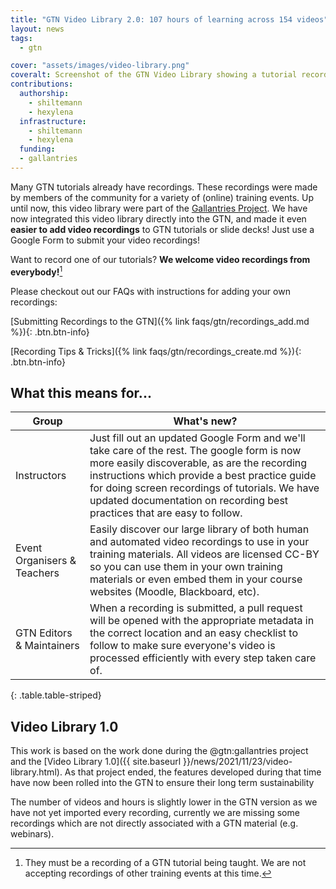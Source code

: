 ```yaml
---
title: "GTN Video Library 2.0: 107 hours of learning across 154 videos"
layout: news
tags:
  - gtn

cover: "assets/images/video-library.png"
coveralt: Screenshot of the GTN Video Library showing a tutorial recording with a large youtube player and extensive metadata about who created the video (Natalie Kucher) and when, how long, etc.
contributions:
  authorship:
    - shiltemann
    - hexylena
  infrastructure:
    - shiltemann
    - hexylena
  funding:
  - gallantries
---
```


Many GTN tutorials already have recordings. These recordings were made by members of the community for a variety of (online) training events.
Up until now, this video library were part of the [Gallantries Project](https://gallantries.github.io/).
We have now integrated this video library directly into the GTN, and made it even **easier to add video recordings** to GTN tutorials or slide decks! Just use a Google Form to submit your video recordings!

Want to record one of our tutorials? **We welcome video recordings from everybody!**[^1]

Please checkout out our FAQs with instructions for adding your own recordings:

[Submitting Recordings to the GTN]({% link faqs/gtn/recordings_add.md %}){: .btn.btn-info}

[Recording Tips & Tricks]({% link faqs/gtn/recordings_create.md %}){: .btn.btn-info}

## What this means for...

Group                        | What's new?
---                          | ---
Instructors                  | Just fill out an updated Google Form and we'll take care of the rest. The google form is now more easily discoverable, as are the recording instructions which provide a best practice guide for doing screen recordings of tutorials. We have updated documentation on recording best practices that are easy to follow.
Event Organisers & Teachers  | Easily discover our large library of both human and automated video recordings to use in your training materials. All videos are licensed CC-BY so you can use them in your own training materials or even embed them in your course websites (Moodle, Blackboard, etc).
GTN Editors & Maintainers    | When a recording is submitted, a pull request will be opened with the appropriate metadata in the correct location and an easy checklist to follow to make sure everyone's video is processed efficiently with every step taken care of.
{: .table.table-striped}

## Video Library 1.0

This work is based on the work done during the @gtn:gallantries project and the [Video Library 1.0]({{ site.baseurl }}/news/2021/11/23/video-library.html). As that project ended, the features developed during that time have now been rolled into the GTN to ensure their long term sustainability

The number of videos and hours is slightly lower in the GTN version as we have not yet imported every recording, currently we are missing some recordings which are not directly associated with a GTN material (e.g. webinars).


[^1]: They must be a recording of a GTN tutorial being taught. We are not accepting recordings of other training events at this time.

